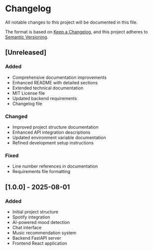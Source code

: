 # Changelog

All notable changes to this project will be documented in this file.

The format is based on [Keep a Changelog](https://keepachangelog.com/en/1.0.0/),
and this project adheres to [Semantic Versioning](https://semver.org/spec/v2.0.0.html).

## [Unreleased]

### Added
- Comprehensive documentation improvements
- Enhanced README with detailed sections
- Extended technical documentation
- MIT License file
- Updated backend requirements
- Changelog file

### Changed
- Improved project structure documentation
- Enhanced API integration descriptions
- Updated environment variable documentation
- Refined development setup instructions

### Fixed
- Line number references in documentation
- Requirements file formatting

## [1.0.0] - 2025-08-01

### Added
- Initial project structure
- Spotify integration
- AI-powered mood detection
- Chat interface
- Music recommendation system
- Backend FastAPI server
- Frontend React application
